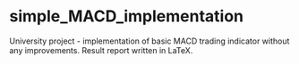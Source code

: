 # simple_MACD_implementation

University project - implementation of basic MACD trading indicator without any improvements. Result report written in LaTeX.
